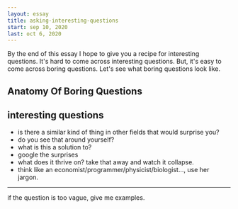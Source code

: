 ```yaml
---
layout: essay
title: asking-interesting-questions
start: sep 10, 2020
last: oct 6, 2020
---
```


By the end of this essay I hope to give you a recipe for interesting questions.
It's hard to come across interesting questions.
But, it's easy to come across boring questions.
Let's see what boring questions look like.

## Anatomy Of Boring Questions



## interesting questions
- is there a similar kind of thing in other fields that would surprise you?
- do you see that around yourself?
- what is this a solution to?
- google the surprises
- what does it thrive on? take that away and watch it collapse.
- think like an economist/programmer/physicist/biologist..., use her jargon.





------------------------------------------------------------------------
if the question is too vague, give me examples.
